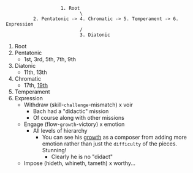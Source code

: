                         1. Root
                               \
              2. Pentatonic -> 4. Chromatic -> 5. Temperament -> 6. Expression
                               /
                               3. Diatonic

1. Root
2. Pentatonic
   - 1st, 3rd, 5th, 7th, 9th
3. Diatonic
   - 11th, 13th
4. Chromatic
   - 17th, [19th](https://www.youtube.com/watch?v=EYLk1kXDI_s) 
5. Temperament
6. Expression
   - Withdraw (skill-`challenge`-mismatch) x voir
      - Bach had a "didactic" mission
      - Of course along with other missions 
   - Engage (flow-`growth`-victory) x emotion
      - All levels of hierarchy
         - You can see his [growth](https://www.youtube.com/watch?v=EYLk1kXDI_s) as a composer from adding more emotion rather than just the `difficulty` of the pieces. Stunning!
            - Clearly he is no "didact"   
   - Impose (hideth, whineth, tameth) x worthy...

